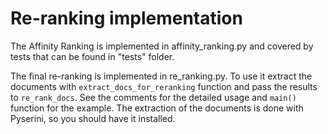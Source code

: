 # Re-ranking implementation

The Affinity Ranking is implemented in affinity_ranking.py and covered by tests that can be found in "tests" folder.

The final re-ranking is implemented in re_ranking.py. To use it extract the documents with `extract_docs_for_reranking` function and pass the results to `re_rank_docs`. See the comments for the detailed usage and `main()` function for the example.
The extraction of the documents is done with Pyserini, so you should have it installed. 